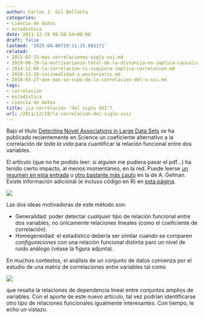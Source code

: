 ```yaml
---
author: Carlos J. Gil Bellosta
categories:
- ciencia de datos
- estadística
date: 2011-12-19 06:58:54+00:00
draft: false
lastmod: '2025-04-06T19:11:35.003171'
related:
- 2022-02-15-mas-correlaciones-siglo-xxi.md
- 2019-08-29-la-multivarianza-total-de-la-distancia-no-implica-causalidad.md
- 2014-12-08-la-correlacion-ni-siquiera-implica-correlacion.md
- 2018-11-16-colinealidad-y-posterioris.md
- 2018-03-27-que-mas-se-supo-de-la-correlacion-del-s-xxi.md
tags:
- correlación
- estadística
- ciencia de datos
title: ¿La correlación "del siglo XXI"?
url: /2011/12/19/la-correlacion-del-siglo-xxi/
---
```


Bajo el título [Detecting Novel Associations in Large Data Sets](http://www.sciencemag.org/content/334/6062/1518.abstract) se ha publicado recientemente en Science un coeficiente alternativo a la correlación _de toda la vida_ para cuantificar la relación funcional entre dos variables.

El artículo (que no he podido leer: si alguien me pudiera pasar el pdf...) ha tenido cierto impacto, al menos momentáneo, en la red. Puede leerse [un resumen en esta entrada](http://francisthemulenews.wordpress.com/2011/12/16/se-publica-en-science-un-nuevo-coeficiente-matematico-para-el-estudio-de-correlaciones-no-lineales-entre-pares-de-datos/) u [otro bastante más cauto](http://andrewgelman.com/2011/12/mr-pearson-meet-mr-mandelbrot-detecting-novel-associations-in-large-data-sets/) en la de A. Gelman. Existe información adicional (e incluso código en R) en [esta página](http://www.exploredata.net/).


[![](/wp-uploads/2011/12/dibujo20111216_comparison_of_mic_to_existing_methods.png#center)
](/wp-uploads/2011/12/dibujo20111216_comparison_of_mic_to_existing_methods.png#center)


Las dos ideas motivadoras de este método son:



* Generalidad: poder detectar _cualquier_ tipo de relación funcional entre dos variables, no únicamente relaciones lineales (como el coeficiente de correlación).
* Homegeneidad: el estadístico debería ser similar cuando se comparen _configuraciones_ con una relación funcional distinta paro un nivel de ruido análogo (véase la figura adjunta).

En muchos contextos, el análisis de un conjunto de datos comienza por el estudio de una matriz de correlaciones entre variables tal como

[![](/wp-uploads/2011/12/correlation_classic1.jpg)
](/wp-uploads/2011/12/correlation_classic1.jpg)

que resalta la relaciones de dependencia lineal entre conjuntos amplios de variables. Con el aporte de este nuevo artículo, tal vez podrían identificarse otro tipo de relaciones funcionales igualmente interesantes. Con tiempo, le echo un vistazo.